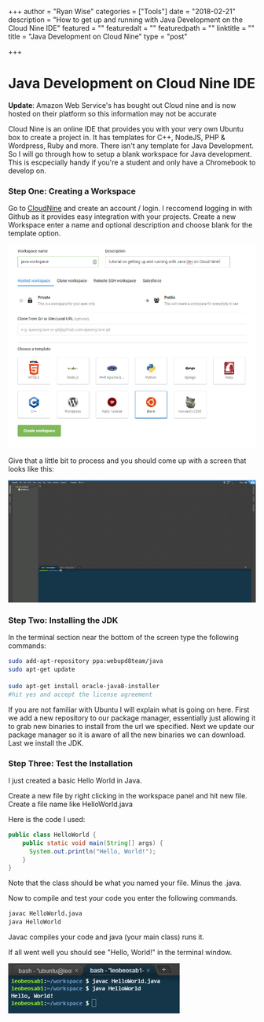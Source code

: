 +++
author = "Ryan Wise"
categories = ["Tools"]
date = "2018-02-21"
description = "How to get up and running with Java Development on the Cloud Nine IDE"
featured = ""
featuredalt = ""
featuredpath = ""
linktitle = ""
title = "Java Development on Cloud Nine"
type = "post"

+++

# Java Development on Cloud Nine IDE

**Update**: Amazon Web Service's has bought out Cloud nine and is now hosted on their platform so this information may not be accurate

Cloud Nine is an online IDE that provides you with your very own Ubuntu box to create a project in. It has templates for C++, NodeJS, PHP & Wordpress, Ruby and more. There isn't any template for Java Development. So I will go through how to setup a blank workspace for Java development. This is escpecially handy if you're a student and only have a Chromebook to develop on.

### Step One: Creating a Workspace

Go to [CloudNine](https://c9.io) and create an account / login. I reccomend logging in with Github as it provides easy integration with your projects. Create a new Workspace enter a name and optional description and choose blank for the template option.

<img alt="Base Setup" src="/assets/img/posts/java-on-c9/c9-project-setup.png">

Give that a little bit to process and you should come up with a screen that looks like this:

<img alt="Initial Workspace" src="/assets/img/posts/java-on-c9/c9-base-page.png">

### Step Two: Installing the JDK

In the terminal section near the bottom of the screen type the following commands:

``` bash
sudo add-apt-repository ppa:webupd8team/java
sudo apt-get update

sudo apt-get install oracle-java8-installer
#hit yes and accept the license agreement
```

If you are not familiar with Ubuntu I will explain what is going on here. First we add a new repository to our package manager, essentially just allowing it to grab new binaries to install from the url we specified. Next we update our package manager so it is aware of all the new binaries we can download. Last we install the JDK.

### Step Three: Test the Installation

I just created a basic Hello World in Java.

Create a new file by right clicking in the workspace panel and hit new file. Create a file name like HelloWorld.java

Here is the code I used:

``` java
public class HelloWorld {
    public static void main(String[] args) {
      System.out.println("Hello, World!");
    }
}
```

Note that the class should be what you named your file. Minus the .java.

Now to compile and test your code you enter the following commands.

``` bash
javac HelloWorld.java
java HelloWorld
```

Javac compiles your code and java (your main class) runs it.

If all went  well you should see "Hello, World!" in the terminal window.

<img alt="Final Result" src="/assets/img/posts/java-on-c9/final-result.png">
